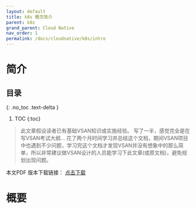 ```yaml
---
layout: default
title: k8s 概念简介
parent: k8s
grand_parent: Cloud Native
nav_order: 1
permalink: /docs/cloudnative/k8s/intro
---
```


# 简介

## 目录
{: .no_toc .text-delta }

1. TOC
{:toc}

>此文章假设读者已有基础VSAN知识或实施经验。
>写了一半，感觉完全是在写VSAN考试大纲...
>花了两个月时间学习并总结这个文档，期间VSAN项目中也遇到不少问题，学习完这个文档才发现VSAN并没有想象中的那么简单，所以非常建议做VSAN设计的人员能学习下此文章(或原文档)，避免规划出现问题。 

本文PDF 版本下载链接： [点击下载](/pdfs/VSAN6.2-design.pdf)

# 概要

